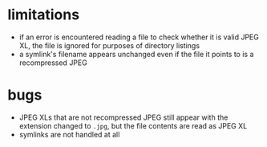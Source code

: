 # limitations

- if an error is encountered reading a file to check whether it is valid JPEG XL, the file is ignored for purposes of directory listings
- a symlink's filename appears unchanged even if the file it points to is a recompressed JPEG

# bugs

- JPEG XLs that are not recompressed JPEG still appear with the extension changed to `.jpg`, but the file contents are read as JPEG XL
- symlinks are not handled at all
